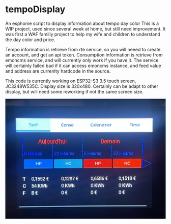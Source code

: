 # tempoDisplay
An esphome script to display information about tempo day color
This is a WIP project, used since several week at home, but still need improvement.
It was first a WAF familly project to help my wife and children to understand the day color and price.

Tempo information is retrieve from rte service, so you will neeed to create an account, and get an api token.
Consumption information is retrieve from emoncms service, and will currently only work if you have it.
The service will certainly failed bad if it can access emoncms instance, and feed value and address are currenlty hardcode in the source.

This code is currently working on ESP32-S3 3.5 touch screen, JC3248W535C.
Display size is 320x480.
Certainly can be adapt to other display, but will need some reworking if not the same screen size.


![Sample Display](sampleDisplay.jpg)

